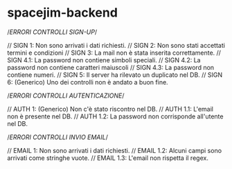 # spacejim-backend
/*ERRORI CONTROLLI SIGN-UP*/

// SIGN 1: Non sono arrivati i dati richiesti.
// SIGN 2: Non sono stati accettati termini e condizioni
// SIGN 3: La mail non è stata inserita correttamente.
// SIGN 4.1: La password non contiene simboli speciali.
// SIGN 4.2: La password non contiene caratteri maiuscoli
// SIGN 4.3: La password non contiene numeri.
// SIGN 5: Il server ha rilevato un duplicato nel DB.
// SIGN 6: (Generico) Uno dei controlli non è andato a buon fine.

/*ERRORI CONTROLLI AUTENTICAZIONE*/

// AUTH 1: (Generico) Non c'è stato riscontro nel DB.
// AUTH 1.1: L'email non è presente nel DB.
// AUTH 1.2: La password non corrisponde all'utente nel DB.

/*ERRORI CONTROLLI INVIO EMAIL*/

// EMAIL 1: Non sono arrivati i dati richiesti.
// EMAIL 1.2: Alcuni campi sono arrivati come stringhe vuote.
// EMAIL 1.3: L'email non rispetta il regex.